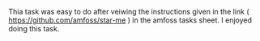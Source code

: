 Thia task was easy to do after veiwing the instructions given in the link ( https://github.com/amfoss/star-me ) in the amfoss tasks sheet. I enjoyed doing this task. 
